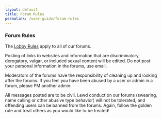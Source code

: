 ```yaml
---
layout: default
title: Forum Rules
permalink: /user-guide/forum-rules
---
```


### Forum Rules

The [Lobby Rules](/user-guide/lobby-rules) apply to all of our forums.

Posting of links to websites and information that are discriminatory, derogatory, vulgar, 
or included sexual content will be edited. Do not post your personal information in the forums, use email.

Moderators of the forums have the responsibility of cleaning up and looking after the forums. 
If you feel you have been abused by a user or admin in a forum, please PM another admin.

All messages posted are to be civil. Lewd conduct on our forums (swearing, name calling or other 
abusive type behavior) will not be tolerated, and offending users can be banned from the forums. Again, follow the golden rule and treat others as you would like to be treated!

